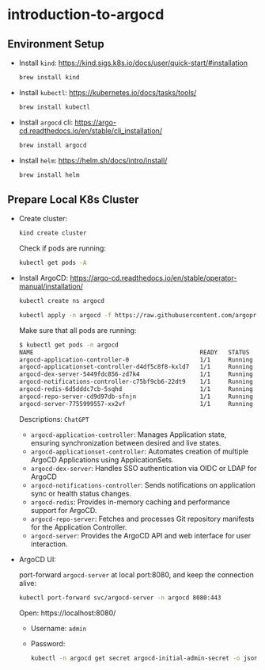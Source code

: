 # introduction-to-argocd

## Environment Setup

- Install `kind`: https://kind.sigs.k8s.io/docs/user/quick-start/#installation
  ```bash
  brew install kind
  ```
- Install `kubectl`: https://kubernetes.io/docs/tasks/tools/
  ```bash
  brew install kubectl
  ```
- Install `argocd` cli: https://argo-cd.readthedocs.io/en/stable/cli_installation/
  ```bash
  brew install argocd
  ```
- Install `helm`: https://helm.sh/docs/intro/install/
  ```bash
  brew install helm
  ```

## Prepare Local K8s Cluster

- Create cluster:

  ```bash
  kind create cluster
  ```

  Check if pods are running:

  ```bash
  kubectl get pods -A
  ```

- Install ArgoCD: https://argo-cd.readthedocs.io/en/stable/operator-manual/installation/

  ```bash
  kubectl create ns argocd

  kubectl apply -n argocd -f https://raw.githubusercontent.com/argoproj/argo-cd/stable/manifests/install.yaml
  ```

  Make sure that all pods are running:

  ```bash
  $ kubectl get pods -n argocd
  NAME                                               READY   STATUS    RESTARTS   AGE
  argocd-application-controller-0                    1/1     Running   0          7m9s
  argocd-applicationset-controller-d4df5c8f8-kxld7   1/1     Running   0          7m9s
  argocd-dex-server-5449fdc856-zd7k4                 1/1     Running   0          7m9s
  argocd-notifications-controller-c75bf9cb6-22dt9    1/1     Running   0          7m9s
  argocd-redis-6d5dddc7cb-5sqhd                      1/1     Running   0          7m9s
  argocd-repo-server-cd9d97db-sfnjn                  1/1     Running   0          7m9s
  argocd-server-7755999557-xx2vf                     1/1     Running   0          7m9s
  ```

  Descriptions: `ChatGPT`

  - `argocd-application-controller`: Manages Application state, ensuring synchronization between desired and live states.
  - `argocd-applicationset-controller`: Automates creation of multiple ArgoCD Applications using ApplicationSets.
  - `argocd-dex-server`: Handles SSO authentication via OIDC or LDAP for ArgoCD
  - `argocd-notifications-controller`: Sends notifications on application sync or health status changes.
  - `argocd-redis`: Provides in-memory caching and performance support for ArgoCD.
  - `argocd-repo-server`: Fetches and processes Git repository manifests for the Application Controller.
  - `argocd-server`: Provides the ArgoCD API and web interface for user interaction.

- ArgoCD UI:

  port-forward `argocd-server` at local port:8080, and keep the connection alive:

  ```bash
  kubectl port-forward svc/argocd-server -n argocd 8080:443
  ```

  Open: https://localhost:8080/

  - Username: `admin`

  - Password:

    ```bash
    kubectl -n argocd get secret argocd-initial-admin-secret -o jsonpath="{.data.password}" | base64 -d
    ```
